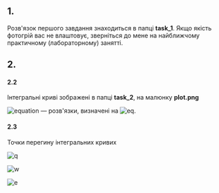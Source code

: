 ## 1.
Розв'язок першого завдання знаходиться в папці **task_1**. Якщо якість фотогрій вас не влаштовує, зверніться до мене на найближчому практичному (лабораторному) занятті.

## 2.
#### 2.2
Інтегральні криві зображені в папці **task_2**, на малюнку **plot.png**


![equation](http://bit.ly/2CVjEHI)
— розв'язки, визначені на
![eq](http://bit.ly/2CS9ZBR).

#### 2.3
Точки перегину інтегральних кривих

![q](http://bit.ly/2CVeWtK)

![w](http://bit.ly/2CWBF8s)

![e](http://bit.ly/2CUjyjC)
